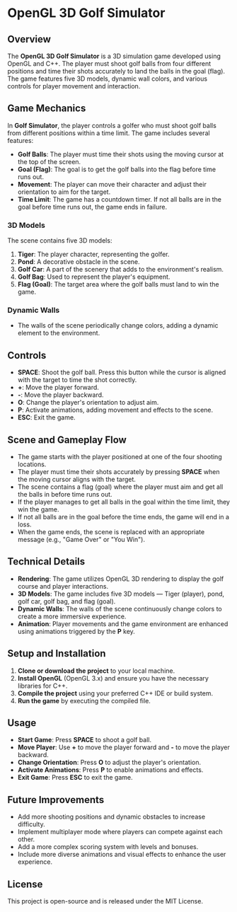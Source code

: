 # OpenGL 3D Golf Simulator

## Overview
The **OpenGL 3D Golf Simulator** is a 3D simulation game developed using OpenGL and C++. The player must shoot golf balls from four different positions and time their shots accurately to land the balls in the goal (flag). The game features five 3D models, dynamic wall colors, and various controls for player movement and interaction.

## Game Mechanics

In **Golf Simulator**, the player controls a golfer who must shoot golf balls from different positions within a time limit. The game includes several features:
- **Golf Balls**: The player must time their shots using the moving cursor at the top of the screen.
- **Goal (Flag)**: The goal is to get the golf balls into the flag before time runs out.
- **Movement**: The player can move their character and adjust their orientation to aim for the target.
- **Time Limit**: The game has a countdown timer. If not all balls are in the goal before time runs out, the game ends in failure.

### 3D Models
The scene contains five 3D models:
1. **Tiger**: The player character, representing the golfer.
2. **Pond**: A decorative obstacle in the scene.
3. **Golf Car**: A part of the scenery that adds to the environment's realism.
4. **Golf Bag**: Used to represent the player's equipment.
5. **Flag (Goal)**: The target area where the golf balls must land to win the game.

### Dynamic Walls
- The walls of the scene periodically change colors, adding a dynamic element to the environment.

## Controls

- **SPACE**: Shoot the golf ball. Press this button while the cursor is aligned with the target to time the shot correctly.
- **+**: Move the player forward.
- **-**: Move the player backward.
- **O**: Change the player's orientation to adjust aim.
- **P**: Activate animations, adding movement and effects to the scene.
- **ESC**: Exit the game.

## Scene and Gameplay Flow

- The game starts with the player positioned at one of the four shooting locations.
- The player must time their shots accurately by pressing **SPACE** when the moving cursor aligns with the target.
- The scene contains a flag (goal) where the player must aim and get all the balls in before time runs out.
- If the player manages to get all balls in the goal within the time limit, they win the game.
- If not all balls are in the goal before the time ends, the game will end in a loss.
- When the game ends, the scene is replaced with an appropriate message (e.g., "Game Over" or "You Win").

## Technical Details

- **Rendering**: The game utilizes OpenGL 3D rendering to display the golf course and player interactions.
- **3D Models**: The game includes five 3D models — Tiger (player), pond, golf car, golf bag, and flag (goal).
- **Dynamic Walls**: The walls of the scene continuously change colors to create a more immersive experience.
- **Animation**: Player movements and the game environment are enhanced using animations triggered by the **P** key.
  
## Setup and Installation

1. **Clone or download the project** to your local machine.
2. **Install OpenGL** (OpenGL 3.x) and ensure you have the necessary libraries for C++.
3. **Compile the project** using your preferred C++ IDE or build system.
4. **Run the game** by executing the compiled file.

## Usage

- **Start Game**: Press **SPACE** to shoot a golf ball.
- **Move Player**: Use **+** to move the player forward and **-** to move the player backward.
- **Change Orientation**: Press **O** to adjust the player's orientation.
- **Activate Animations**: Press **P** to enable animations and effects.
- **Exit Game**: Press **ESC** to exit the game.

## Future Improvements

- Add more shooting positions and dynamic obstacles to increase difficulty.
- Implement multiplayer mode where players can compete against each other.
- Add a more complex scoring system with levels and bonuses.
- Include more diverse animations and visual effects to enhance the user experience.

## License

This project is open-source and is released under the MIT License.
